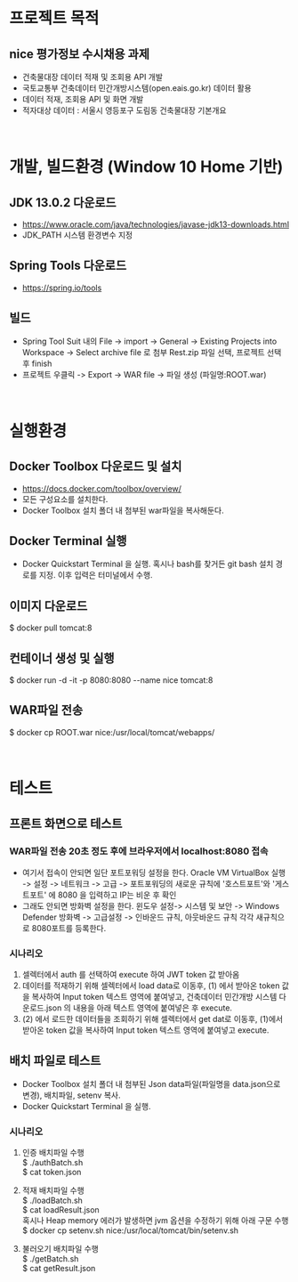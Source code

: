 # 프로젝트 목적
## nice 평가정보 수시채용 과제
- 건축물대장 데이터 적재 및 조회용 API 개발
- 국토교통부 건축데이터 민간개방시스템(open.eais.go.kr) 데이터 활용
- 데이터 적재, 조회용 API 및 화면 개발
- 적자대상 데이터 : 서울시 영등포구 도림동 건축물대장 기본개요 
<br>

# 개발, 빌드환경 (Window 10 Home 기반)

## JDK 13.0.2 다운로드
- https://www.oracle.com/java/technologies/javase-jdk13-downloads.html
- JDK_PATH 시스템 환경변수 지정

## Spring Tools 다운로드
- https://spring.io/tools

## 빌드
- Spring Tool Suit 내의 File -> import -> General -> Existing Projects into Workspace -> Select archive file 로 첨부 Rest.zip 파일 선택, 프로젝트 선택 후 finish
- 프로젝트 우클릭 -> Export  -> WAR file -> 파일 생성 (파일명:ROOT.war)

</br>

# 실행환경

## Docker Toolbox 다운로드 및 설치 
- https://docs.docker.com/toolbox/overview/
- 모든 구성요소를 설치한다.
- Docker Toolbox 설치 폴더 내 첨부된 war파일을 복사해둔다.

## Docker Terminal 실행
- Docker Quickstart Terminal 을 실행. 혹시나 bash를 찾거든 git bash 설치 경로를 지정.
이후 입력은 터미널에서 수행.

## 이미지 다운로드
$ docker pull tomcat:8

## 컨테이너 생성 및 실행 
$ docker run -d -it -p 8080:8080 --name nice tomcat:8

## WAR파일 전송
$ docker cp ROOT.war nice:/usr/local/tomcat/webapps/

</br>

# 테스트

## 프론트 화면으로 테스트

### WAR파일 전송 20초 정도 후에 브라우저에서 localhost:8080 접속
- 여기서 접속이 안되면 일단 포트포워딩 설정을 한다. 
Oracle VM VirtualBox 실행 -> 설정 -> 네트워크 -> 고급 -> 포트포워딩의 새로운 규칙에 '호스트포트'와 '게스트포트' 에 8080 을 입력하고 IP는 비운 후 확인
- 그래도 안되면 방화벽 설정을 한다.
윈도우 설정-> 시스템 및 보안 -> Windows Defender 방화벽 -> 고급설정 -> 인바운드 규칙, 아웃바운드 규칙 각각 새규칙으로 8080포트를 등록한다.

### 시나리오
1. 셀렉터에서 auth 를 선택하여 execute 하여 JWT token 값 받아옴
2. 데이터를 적재하기 위해 셀렉터에서 load data로 이동후, (1) 에서 받아온 token 값을 복사하여 Input token 텍스트 영역에 붙여넣고, 건축데이터 민간개방 시스템 다운로드.json 의 내용을 아래 텍스트 영역에 붙여넣은 후 execute.
3. (2) 에서 로드한 데이터들을 조회하기 위해 셀렉터에서 get dat로 이동후, (1)에서 받아온 token 값을 복사하여 Input token 텍스트 영역에 붙여넣고 execute.


## 배치 파일로 테스트
- Docker Toolbox 설치 폴더 내 첨부된 Json data파일(파일명을 data.json으로 변경), 배치파일, setenv 복사.
- Docker Quickstart Terminal 을 실행.

### 시나리오
1. 인증 배치파일 수행 </br>
$ ./authBatch.sh </br>
$ cat token.json

2. 적재 배치파일 수행 </br>
$ ./loadBatch.sh </br>
$ cat loadResult.json </br>
  혹시나 Heap memory 에러가 발생하면 jvm 옵션을 수정하기 위해 아래 구문 수행</br>
$ docker cp setenv.sh nice:/usr/local/tomcat/bin/setenv.sh

3. 불러오기 배치파일 수행 </br>
$ ./getBatch.sh </br>
$ cat getResult.json
